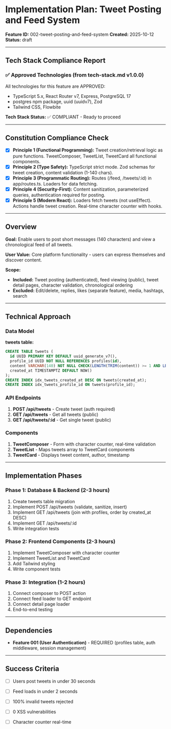 # Implementation Plan: Tweet Posting and Feed System

**Feature ID:** 002-tweet-posting-and-feed-system
**Created:** 2025-10-12
**Status:** draft

---

## Tech Stack Compliance Report

### ✅ Approved Technologies (from tech-stack.md v1.0.0)

All technologies for this feature are APPROVED:
- TypeScript 5.x, React Router v7, Express, PostgreSQL 17
- postgres npm package, uuid (uuidv7), Zod
- Tailwind CSS, Flowbite

**Tech Stack Status:** ✅ COMPLIANT - Ready to proceed

---

## Constitution Compliance Check

- [x] **Principle 1 (Functional Programming):** Tweet creation/retrieval logic as pure functions. TweetComposer, TweetList, TweetCard all functional components.
- [x] **Principle 2 (Type Safety):** TypeScript strict mode. Zod schemas for tweet creation, content validation (1-140 chars).
- [x] **Principle 3 (Programmatic Routing):** Routes (/feed, /tweets/:id) in app/routes.ts. Loaders for data fetching.
- [x] **Principle 4 (Security-First):** Content sanitization, parameterized queries, authentication required for posting.
- [x] **Principle 5 (Modern React):** Loaders fetch tweets (not useEffect). Actions handle tweet creation. Real-time character counter with hooks.

---

## Overview

**Goal:** Enable users to post short messages (140 characters) and view a chronological feed of all tweets.

**User Value:** Core platform functionality - users can express themselves and discover content.

**Scope:**
- **Included:** Tweet posting (authenticated), feed viewing (public), tweet detail pages, character validation, chronological ordering
- **Excluded:** Edit/delete, replies, likes (separate feature), media, hashtags, search

---

## Technical Approach

### Data Model

**tweets table:**
```sql
CREATE TABLE tweets (
  id UUID PRIMARY KEY DEFAULT uuid_generate_v7(),
  profile_id UUID NOT NULL REFERENCES profiles(id),
  content VARCHAR(140) NOT NULL CHECK(LENGTH(TRIM(content)) >= 1 AND LENGTH(content) <= 140),
  created_at TIMESTAMPTZ DEFAULT NOW()
);
CREATE INDEX idx_tweets_created_at DESC ON tweets(created_at);
CREATE INDEX idx_tweets_profile_id ON tweets(profile_id);
```

### API Endpoints

1. **POST /api/tweets** - Create tweet (auth required)
2. **GET /api/tweets** - Get all tweets (public)
3. **GET /api/tweets/:id** - Get single tweet (public)

### Components

1. **TweetComposer** - Form with character counter, real-time validation
2. **TweetList** - Maps tweets array to TweetCard components
3. **TweetCard** - Displays tweet content, author, timestamp

---

## Implementation Phases

### Phase 1: Database & Backend (2-3 hours)
1. Create tweets table migration
2. Implement POST /api/tweets (validate, sanitize, insert)
3. Implement GET /api/tweets (join with profiles, order by created_at DESC)
4. Implement GET /api/tweets/:id
5. Write integration tests

### Phase 2: Frontend Components (2-3 hours)
1. Implement TweetComposer with character counter
2. Implement TweetList and TweetCard
3. Add Tailwind styling
4. Write component tests

### Phase 3: Integration (1-2 hours)
1. Connect composer to POST action
2. Connect feed loader to GET endpoint
3. Connect detail page loader
4. End-to-end testing

---

## Dependencies

- **Feature 001 (User Authentication)** - REQUIRED (profiles table, auth middleware, session management)

---

## Success Criteria

- [ ] Users post tweets in under 30 seconds
- [ ] Feed loads in under 2 seconds
- [ ] 100% invalid tweets rejected
- [ ] 0 XSS vulnerabilities
- [ ] Character counter real-time

